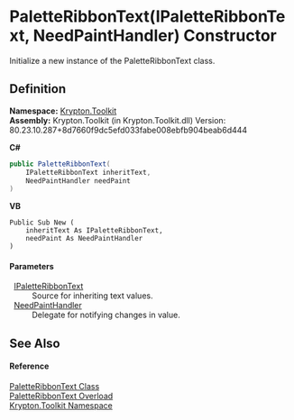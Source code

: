 # PaletteRibbonText(IPaletteRibbonText, NeedPaintHandler) Constructor


Initialize a new instance of the PaletteRibbonText class.



## Definition
**Namespace:** <a href="79d2eac2-21f4-54ff-7552-b20c33c30600.md">Krypton.Toolkit</a>  
**Assembly:** Krypton.Toolkit (in Krypton.Toolkit.dll) Version: 80.23.10.287+8d7660f9dc5efd033fabe008ebfb904beab6d444

**C#**
``` C#
public PaletteRibbonText(
	IPaletteRibbonText inheritText,
	NeedPaintHandler needPaint
)
```
**VB**
``` VB
Public Sub New ( 
	inheritText As IPaletteRibbonText,
	needPaint As NeedPaintHandler
)
```



#### Parameters
<dl><dt>  <a href="d4785148-3377-2bb4-b168-180451c9e7b4.md">IPaletteRibbonText</a></dt><dd>Source for inheriting text values.</dd><dt>  <a href="33f685bd-f838-7c82-3e84-2827dccd141e.md">NeedPaintHandler</a></dt><dd>Delegate for notifying changes in value.</dd></dl>

## See Also


#### Reference
<a href="1052590a-5593-aced-b6c0-e81fbac73bf5.md">PaletteRibbonText Class</a>  
<a href="db4cbb20-4711-bf4e-b6dd-df66abefb035.md">PaletteRibbonText Overload</a>  
<a href="79d2eac2-21f4-54ff-7552-b20c33c30600.md">Krypton.Toolkit Namespace</a>  
